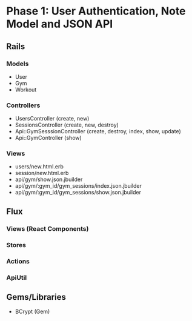 # Phase 1: User Authentication, Note Model and JSON API

## Rails
### Models
* User
* Gym
* Workout

### Controllers
* UsersController (create, new)
* SessionsController (create, new, destroy)
* Api::GymSesssionController (create, destroy, index, show, update)
* Api::GymController (show)

### Views
* users/new.html.erb
* session/new.html.erb
* api/gym/show.json.jbuilder
* api/gym/:gym_id/gym_sessions/index.json.jbuilder
* api/gym/:gym_id/gym_sessions/show.json.jbuilder

## Flux
### Views (React Components)

### Stores

### Actions

### ApiUtil

## Gems/Libraries
* BCrypt (Gem)
